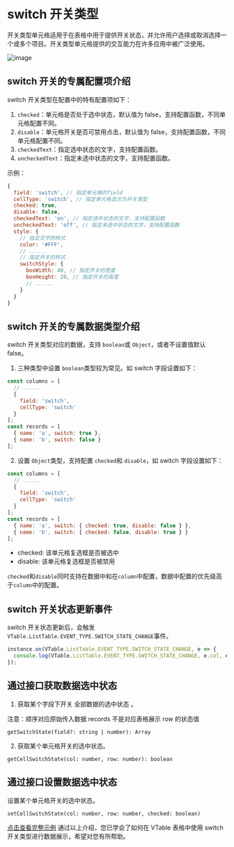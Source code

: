 # switch 开关类型

开关类型单元格适用于在表格中用于提供开关状态，并允许用户选择或取消选择一个或多个项目。开关类型单元格提供的交互能力在许多应用中被广泛使用。

![image](https://lf9-dp-fe-cms-tos.byteorg.com/obj/bit-cloud/VTable/preview/switch.png)

## switch 开关的专属配置项介绍

switch 开关类型在配置中的特有配置项如下：

1. `checked`：单元格是否处于选中状态，默认值为 false，支持配置函数，不同单元格配置不同。
2. `disable`：单元格开关是否可禁用点击，默认值为 false，支持配置函数，不同单元格配置不同。
3. `checkedText`：指定选中状态的文字，支持配置函数。
4. `uncheckedText`：指定未选中状态的文字，支持配置函数。

示例：

```javascript
{
  field: 'switch', // 指定单元格的field
  cellType: 'switch', // 指定单元格显示为开关类型
  checked: true,
  disable: false,
  checkedText: 'on', // 指定选中状态的文字，支持配置函数
  uncheckedText: 'off', // 指定未选中状态的文字，支持配置函数
  style: {
    // 指定文字的样式
    color: '#FFF',
    // ......
    // 指定开关的样式
    switchStyle: {
      boxWidth: 40, // 指定开关的宽度
      boxHeight: 20, // 指定开关的高度
      // ......
    }
  }
}
```

## switch 开关的专属数据类型介绍

switch 开关类型对应的数据，支持 `boolean`或 `Object`，或者不设置值默认 false。

1. 三种类型中设置 `boolean`类型较为常见。如 switch 字段设置如下：

```javascript
const columns = [
  // ......
  {
    field: 'switch',
    cellType: 'switch'
  }
];
const records = [
  { name: 'a', switch: true },
  { name: 'b', switch: false }
];
```

2. 设置 `Object`类型，支持配置 `checked`和 `disable`，如 switch 字段设置如下：

```javascript
const columns = [
  // ......
  {
    field: 'switch',
    cellType: 'switch'
  }
];
const records = [
  { name: 'a', switch: { checked: true, disable: false } },
  { name: 'b', switch: { checked: false, disable: true } }
];
```

- checked: 该单元格复选框是否被选中
- disable: 该单元格复选框是否被禁用

`checked`和`disable`同时支持在数据中和在`column`中配置，数据中配置的优先级高于`column`中的配置。

## switch 开关状态更新事件

switch 开关状态更新后，会触发`VTable.ListTable.EVENT_TYPE.SWITCH_STATE_CHANGE`事件。

```javascript
instance.on(VTable.ListTable.EVENT_TYPE.SWITCH_STATE_CHANGE, e => {
  console.log(VTable.ListTable.EVENT_TYPE.SWITCH_STATE_CHANGE, e.col, e.row, e.checked);
});
```

## 通过接口获取数据选中状态

1. 获取某个字段下开关 全部数据的选中状态 。

注意：顺序对应原始传入数据 records 不是对应表格展示 row 的状态值

```
getSwitchState(field?: string | number): Array
```

2. 获取某个单元格开关的选中状态。

```
getCellSwitchState(col: number, row: number): boolean
```

## 通过接口设置数据选中状态

设置某个单元格开关的选中状态。

```
setCellSwitchState(col: number, row: number, checked: boolean)
```

[点击查看完整示例](../../demo/cell-type/switch)
通过以上介绍，您已学会了如何在 VTable 表格中使用 switch 开关类型进行数据展示，希望对您有所帮助。
